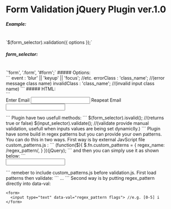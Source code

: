 # Form Validation jQuery Plugin ver.1.0

##### Example:
<br/>
`$(form_selector).validation({ options });`

##### form_selector: 
<br/>
`'form', '.form', '#form';`
##### Options:
<br/>
```
event        : 'blur' || 'keyup' || 'focus'; //etc.
errorClass   : 'class_name'; //(error message class name)
invalidClass : 'class_name'; //(invalid input class name)
```
##### HTML:
<br/>
```
<form>
  <label>Enter Email</label>
  <input type="text" 
         id="email1" 
         data-val="email" 
         data-val-msg="Please enter valid email adress">
  <label>Reapeat Email</label>
  <input type="text" 
         id="email2" 
         data-val-compare="#email1" 
         data-val-msg="Emails don`t match">
</form>
```
Plugin have two usefull methods:
```
$(form_selector).isvalid(); //(returns true or false)
$(input_selector).validate(); //(validate provide manual validation, usefull when inputs values are being set dynamiclly.) 
```
Plugin have some build in regex patterns but you can provide your own patterns. You can do this in two ways. First way is by external JavScript file custom_patterns.js :
```
(function($){
	$.fn.custom_patterns = {
	  regex_name: /regex_pattern/,
	}
})(jQuery);
```
and then you can simply use it as shown below:
```
<form>
  <input type="text" data-valid="regex_name">
</form>
```
remeber to include custom_patterns.js before validation.js. First load patterns then validate:
```
  ...
  <script src="lib/jquery.min.js"></script>
  <script src="lib/custom_patterns.js"></script>
  <script src="lib/validation.js"></script>
  <script src="js/your_app.js"></script>
 </body>
```
Second way is by putting regex_pattern directly into data-val:

```
<form>
  <input type="text" data-val="regex_pattern flags"> //e.g. [0-5] i
</form>
```